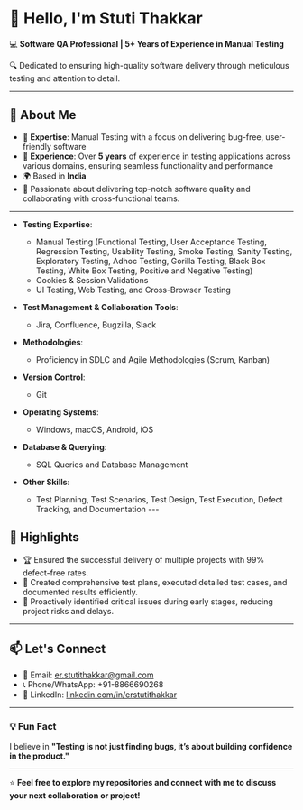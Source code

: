 # 👋 Hello, I'm Stuti Thakkar

💻 **Software QA Professional | 5+ Years of Experience in Manual Testing**  

🔍 Dedicated to ensuring high-quality software delivery through meticulous testing and attention to detail.

---

## 📝 About Me

- 🔹 **Expertise**: Manual Testing with a focus on delivering bug-free, user-friendly software
- 🔹 **Experience**: Over **5 years** of experience in testing applications across various domains, ensuring seamless functionality and performance  
- 🌍 Based in **India**  
- 🎯 Passionate about delivering top-notch software quality and collaborating with cross-functional teams.

---

- **Testing Expertise**:  
  - Manual Testing (Functional Testing, User Acceptance Testing, Regression Testing, Usability Testing, Smoke Testing, Sanity Testing, Exploratory Testing, Adhoc Testing, Gorilla Testing, Black Box Testing, White Box Testing, Positive and Negative Testing)  
  - Cookies & Session Validations  
  - UI Testing, Web Testing, and Cross-Browser Testing  

- **Test Management & Collaboration Tools**:  
  - Jira, Confluence, Bugzilla, Slack  

- **Methodologies**:  
  - Proficiency in SDLC and Agile Methodologies (Scrum, Kanban)  

- **Version Control**:  
  - Git  

- **Operating Systems**:  
  - Windows, macOS, Android, iOS  

- **Database & Querying**:  
  - SQL Queries and Database Management  

- **Other Skills**:  
  - Test Planning, Test Scenarios, Test Design, Test Execution, Defect Tracking, and Documentation ---

## 🌟 Highlights

- 🏆 Ensured the successful delivery of multiple projects with 99% defect-free rates.  
- 📂 Created comprehensive test plans, executed detailed test cases, and documented results efficiently.  
- 🚀 Proactively identified critical issues during early stages, reducing project risks and delays.  

---

## 📫 Let's Connect

- 📧 Email: [er.stutithakkar@gmail.com](mailto:er.stutithakkar@gmail.com)  
- 📞 Phone/WhatsApp: +91-8866690268
- 💼 LinkedIn: [linkedin.com/in/erstutithakkar](https://linkedin.com/in/erstutithakkar)  

---

### 💡 Fun Fact

I believe in **"Testing is not just finding bugs, it’s about building confidence in the product."**

---

⭐️ **Feel free to explore my repositories and connect with me to discuss your next collaboration or project!**
